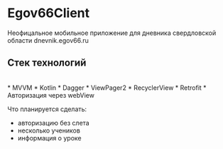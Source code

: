 # Egov66Client

Неофицальное мобильное приложение для дневника свердловской области dnevnik.egov66.ru


## Стек технологий
<br>
* MVVM
* Kotlin
* Dagger
* ViewPager2
* RecyclerView
* Retrofit
* Авторизация через webView


Что планируется сделать:
* авторизацию без слета
* несколько учеников
* информация о уроке
